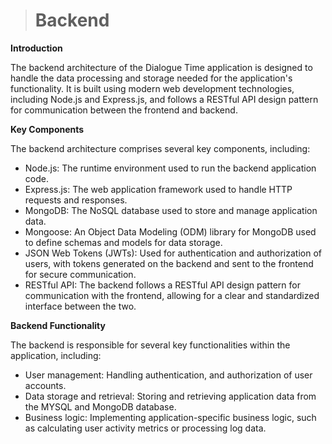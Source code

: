 > # Backend

**Introduction**

The backend architecture of the Dialogue Time application is designed to handle the data processing and storage needed for the application's functionality. It is built using modern web development technologies, including Node.js and Express.js, and follows a RESTful API design pattern for communication between the frontend and backend.

**Key Components**

The backend architecture comprises several key components, including:

- Node.js: The runtime environment used to run the backend application code.
- Express.js: The web application framework used to handle HTTP requests and responses.
- MongoDB: The NoSQL database used to store and manage application data.
- Mongoose: An Object Data Modeling (ODM) library for MongoDB used to define schemas and models for data storage.
- JSON Web Tokens (JWTs): Used for authentication and authorization of users, with tokens generated on the backend and sent to the frontend for secure communication.
- RESTful API: The backend follows a RESTful API design pattern for communication with the frontend, allowing for a clear and standardized interface between the two.

**Backend Functionality**

The backend is responsible for several key functionalities within the application, including:

- User management: Handling authentication, and authorization of user accounts.
- Data storage and retrieval: Storing and retrieving application data from the MYSQL and MongoDB database.
- Business logic: Implementing application-specific business logic, such as calculating user activity metrics or processing log data.
